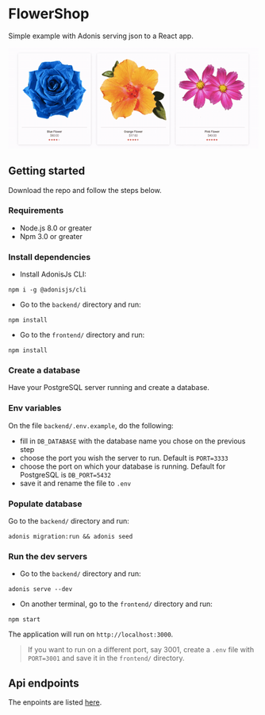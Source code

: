 # FlowerShop
Simple example with Adonis serving json to a React app.

![](app.gif)

## Getting started
Download the repo and follow the steps below.

### Requirements
- Node.js 8.0 or greater
- Npm 3.0 or greater


### Install dependencies
- Install AdonisJs CLI:
```
npm i -g @adonisjs/cli
```

- Go to the `backend/` directory and run:
```
npm install
```

- Go to the `frontend/` directory and run:
```
npm install
```

### Create a database
Have your PostgreSQL server running and create a database.

### Env variables
On the file `backend/.env.example`, do the following:

- fill in `DB_DATABASE` with the database name you chose on the previous step
- choose the port you wish the server to run. Default is `PORT=3333`
- choose the port on which your database is running. Default for PostgreSQL is `DB_PORT=5432`
- save it and rename the file to `.env`

### Populate database
Go to the `backend/` directory and run:
```
adonis migration:run && adonis seed
```

### Run the dev servers
- Go to the `backend/` directory and run:
```
adonis serve --dev
```

- On another terminal, go to the `frontend/` directory and run:
```
npm start
```

The application will run on `http://localhost:3000`. 

> If you want to run on a different port, say 3001, create a `.env` file with `PORT=3001` and save it in the `frontend/` directory.

## Api endpoints
The enpoints are listed [here](https://documenter.getpostman.com/view/7887094/SzKQyfao?version=latest).
